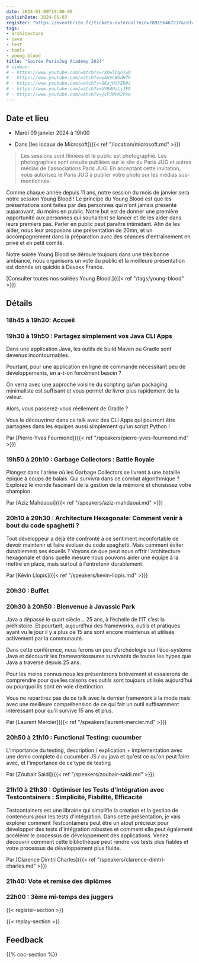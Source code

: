 ```yaml
---
date: 2024-01-09T19:00:00
publishDate: 2024-01-03
register: "https://eventbrite.fr/tickets-external?eid=789156467237&ref=etckt"
tags:
- architecture
- java
- test
- tools
- young blood
title: "Soirée ParisJug Academy 2024"
# videos:
# - https://www.youtube.com/watch?v=rXOwlOgojwQ
# - https://www.youtube.com/watch?v=xAVeCWSdH7k
# - https://www.youtube.com/watch?v=GKzjHdY2D9c
# - https://www.youtube.com/watch?v=UV9AHzLjJF8
# - https://www.youtube.com/watch?v=jcPJWhM2Pxw
---
```


<!-- ## Participer au Young blood 2024

{{<figure src="/img/youngblood.png" alt="Young Blood 2024" class="sponsor-svg-logo" width="200px" link="https://forms.gle/XMd15eRSpirwxW817" target="_blank">}}

**[Pour soumettre remplisser ce formulaire](https://forms.gle/XMd15eRSpirwxW817)**

Cette année c'est la onzième édition de la désormais incontournable session de janvier du ParisJUG : les **Young Bloods**. 

Cette année la session est parrainée par le [Java champion](https://dev.java/community/jcs/) [Julien Dubois]({{< ref "/speakers/julien-dubois.md" >}})

Elle se déroulera le mardi 09 janvier 2024

- [Le formulaire est ouvert jusqu'au dimanche 19/11/2023 (minuit à Paris)](https://forms.gle/XMd15eRSpirwxW817)
- 4 à 6 talks de 15 minutes en tout (1+4+1) seront sélectionnés :
- Le premier à soumettre ;
- 2 à 4 talks sélectionnés entre 20/11/2023 au 26/11/2023 ;
- 1 talk tiré au hasard.

Ceux qui le désirent pourront avoir un accompagnement à la préparation de leur talk. Dans ce cas, ils seront "coachés" pendant 2 ou 3 soirées entre le 20/11/2023 et le 08/01/2024.
Les 4 ou 6 talks seront présentés lors de la session de janvier du JUG. À l'issue de ces présentations:

- tous les présents lors de cette session pourront voter pour choisir le talk qu'ils préfèrent
- le ou la gagnante sera alors invité à présenter son talk lors de la conférence Devoxx France (du 17-19 avril 2023).
- 4 ou 6 talks car nous ne savons pas si la soirée de janvier sera en présentielle ou en distancielle

Les sessions des années précédentes sont consultables : https://www.youtube.com/channel/UCPNEu33xtYpKjQKcn9E5m0Q -->

## Date et lieu

* Mardi 09 janvier 2024 à 19h00

* Dans [les locaux de Microsoft]({{< ref "/location/microsoft.md" >}})

> Les sessions sont filmées et le public est photographié. Les photographies sont ensuite publiées sur le site du Paris JUG et autres médias de l'associations Paris JUG. En acceptant cette invitation, vous autorisez le Paris JUG à publier votre photo sur les médias sus-mentionnés.

Comme chaque année depuis 11 ans, notre session du mois de janvier sera notre session Young Blood !
Le principe du Young Blood est que les présentations sont faites par des personnes qui n'ont jamais présenté auparavant, du moins en public.
Notre but est de donner une première opportunité aux personnes qui souhaitent se lancer et de les aider dans leurs premiers pas.
Parler en public peut paraître intimidant.
Afin de les aider, nous leur proposons une présentation de 20mn, et un accompagnement dans la préparation avec des séances d'entraînement en privé et en petit comité.

Notre soirée Young Blood se déroule toujours dans une très bonne ambiance, nous organisons un vote du public et la meilleure présentation est donnée en quickie à Devoxx France.

[Consulter toutes nos soirées Young Blood.]({{< ref "/tags/young-blood" >}})

## Détails

### 18h45 à 19h30: Accueil

### 19h30 à 19h50 : Partagez simplement vos Java CLI Apps

Dans une application Java, les outils de build Maven ou Gradle sont devenus incontournables.

Pourtant, pour une application en ligne de commande nécessitant peu de développements, en a-t-on forcément besoin ?

On verra avec une approche voisine du scripting qu'un packaging minimaliste est suffisant et vous permet de livrer plus rapidement de la valeur.

Alors, vous passerez-vous réellement de Gradle ?

Vous le découvrirez dans ce talk avec des CLI Apps qui pourront être partagées dans les équipes aussi simplement qu'un script Python !

Par [Pierre-Yves Fourmond]({{< ref "/speakers/pierre-yves-fourmond.md" >}})

### 19h50 à 20h10 : Garbage Collectors : Battle Royale

Plongez dans l'arène où les Garbage Collectors se livrent à une bataille épique à coups de balais. Qui survivra dans ce combat algorithmique ? Explorez le monde fascinant de la gestion de la mémoire et choisissez votre champion.

Par [Aziz Mahdaoui]({{< ref "/speakers/aziz-mahdaoui.md" >}})

### 20h10 à 20h30 : Architecture Hexagonale: Comment venir à bout du code spaghetti ?

Tout développeur a déjà été confronté à ce sentiment inconfortable de devoir maintenir et faire évoluer du code spaghetti. Mais comment éviter durablement ses écueils ? Voyons ce que peut nous offrir l'architecture hexagonale et dans quelle mesure nous pouvons aider une équipe à la mettre en place, mais surtout à l'entretenir durablement.

Par [Kévin Llopis]({{< ref "/speakers/kevin-llopis.md" >}})

### 20h30 : Buffet

### 20h30 à 20h50 : Bienvenue à Javassic Park

Java a dépassé le quart siècle… 25 ans, à l’échelle de l’IT c’est la préhistoire. Et pourtant, aujourd’hui des frameworks, outils et pratiques ayant vu le jour il y a plus de 15 ans sont encore maintenus et utilisés activement par la communauté. 

Dans cette conférence, nous ferons un peu d’archéologie sur l’éco-système Java et découvrir les frameworkosaures survivants de toutes les hypes que Java a traversé depuis 25 ans. 

Pour les moins connus nous les présenterons brièvement et essaierons de comprendre pour quelles raisons ces outils sont toujours utilisés aujourd’hui ou pourquoi ils sont en voie d’extinction. 

Vous ne repartirez pas de ce talk avec le dernier framework à la mode mais avec une meilleure compréhension de ce qui fait un outil suffisamment intéressant pour qu’il survive 15 ans et plus.

Par [Laurent Mercier]({{< ref "/speakers/laurent-mercier.md" >}})

### 20h50 à 21h10 : Functional Testing: cucumber

L'importance du testing, description / explication + implementation avec une demo complete du cucumber JS / ou java et qu'est ce qu'on peut faire avec, et l'importance de ce type de testing

Par [Zoubair Saidi]({{< ref "/speakers/zoubair-saidi.md" >}})

### 21h10 à 21h30 : Optimiser les Tests d'Intégration avec Testcontainers : Simplicité, Fiabilité, Efficacité

Testcontainers est une librairie qui simplifie la création et la gestion de conteneurs pour les tests d'intégration. Dans cette présentation, je vais explorer comment Testcontainers peut être un atout précieux pour développer des tests d'intégration robustes et comment elle peut également accélérer le processus de développement des applications. Venez découvrir comment cette bibliothèque peut rendre vos tests plus fiables et votre processus de développement plus fluide.

Par [Clarence Dimtri Charles]({{< ref "/speakers/clarence-dimtri-charles.md" >}})

### 21h40: Vote et remise des diplômes

### 22h00 : 3ème mi-temps des juggers

{{< register-section >}}
 
{{< replay-section >}}

## Feedback

{{% coc-section %}}
